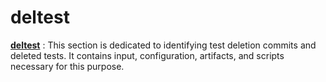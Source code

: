 # deltest

[**deltest**](/deltest/) : This section is dedicated to identifying test deletion commits and deleted tests. It contains input, configuration, artifacts, and scripts necessary for this purpose.
